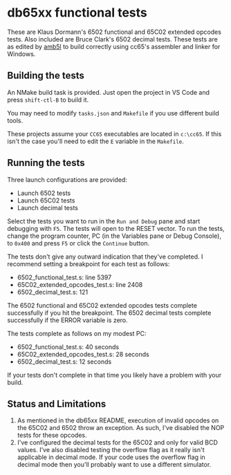 # db65xx functional tests

These are Klaus Dormann's 6502 functional and 65C02 extended opcodes tests.  Also included are Bruce Clark's 6502 decimal tests.  These tests are as edited by [amb5l](https://github.com/amb5l/6502_65C02_functional_tests) to build correctly using cc65's assembler and linker for Windows.

## Building the tests

An NMake build task is provided. Just open the project in VS Code and press `shift-ctl-B` to build it.

You may need to modify `tasks.json` and `Makefile` if you use different build tools.

These projects assume your `CC65` executables are located in `c:\cc65`. If this isn't the case you'll need to edit the `E` variable in the `Makefile`.

## Running the tests

Three launch configurations are provided:

* Launch 6502 tests
* Launch 65C02 tests
* Launch decimal tests

Select the tests you want to run in the `Run and Debug` pane and start debugging with `F5`.  The tests will open to the RESET vector.  To run the tests, change the program counter, PC (in the Variables pane or Debug Console), to `0x400` and press `F5` or click the `Continue` button.

The tests don't give any outward indication that they've completed.  I recommend setting a breakpoint for each test as follows:

* 6502_functional_test.s: line 5397
* 65C02_extended_opcodes_test.s: line 2408
* 6502_decimal_test.s: 121

The 6502 functional and 65C02 extended opcodes tests complete successfully if you hit the breakpoint.  The 6502 decimal tests complete successfully if the ERROR variable is zero.

The tests complete as follows on my modest PC:

* 6502_functional_test.s: 40 seconds
* 65C02_extended_opcodes_test.s: 28 seconds
* 6502_decimal_test.s: 12 seconds

If your tests don't complete in that time you likely have a problem with your build.

## Status and Limitations

1. As mentioned in the db65xx README, execution of invalid opcodes on the 65C02 and 6502 throw an exception.  As such, I've disabled the NOP tests for these opcodes.
2. I've configured the decimal tests for the 65C02 and only for valid BCD values.  I've also disabled testing the overflow flag as it really isn't applicable in decimal mode.  If your code uses the overflow flag in decimal mode then you'll probably want to use a different simulator.
